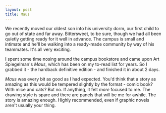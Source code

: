 ```yaml
---
layout: post
title: Maus
---
```


We recently moved our oldest son into his university dorm, our first child to go
out of state and far away. Bittersweet, to be sure, though we had all been
quietly getting ready for it well in advance. The campus is small and intimate
and he'll be walking into a ready-made community by way of his teammates. It's
all very exciting. 

I spent some time nosing around the campus bookstore and came upon Art Spiegelman's
_Maus_, which has been on my to-read list for years. So I grabbed it - the
hardback definitive edition - and finished it in about 2 days. 

_Maus_ was every bit as good as I had expected. You'd think that a story as
amazing as this would be tempered slightly by the format - comic book? With mice
and cats? But no. If anything, it felt _more_ focused to me. The drawing style
is spare and there are panels that will be me for awhile. The story is amazing
enough. Highly recommended, even if graphic novels aren't usually your thing.
